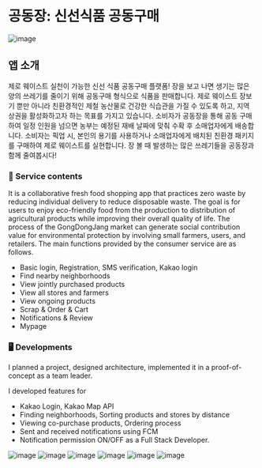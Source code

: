 # 공동장: 신선식품 공동구매
![image](https://github.com/Gongdongjang/consumer_client/assets/86403488/ae8470a3-7416-481f-8451-8545cc33522a)

## 앱 소개
제로 웨이스트 실천이 가능한 신선 식품 공동구매 플랫폼!
장을 보고 나면 생기는 많은 양의 쓰레기를 줄이기 위해 공동구매 형식으로 식품을 판매합니다. 제로 웨이스트 장보기 뿐만 아니라 친환경적인 제철 농산물로 건강한 식습관을 가질 수 있도록 하고, 지역 상권을 활성화하고자 하는 목표를 가지고 있습니다. 소비자가 공동장을 통해 공동 구매하여 일정 인원을 넘으면 농부는 예정된 재배 날짜에 맞춰 수확 후 소매업자에게 배송합니다. 소비자는 픽업 시, 본인의 용기를 사용하거나 소매업자에게 배치된 친환경 패키지를 구매하여 제로 웨이스트를 실현합니다. 장 볼 때 발생하는 많은 쓰레기들을 공동장과 함께 줄여봅시다!

### 📜 Service contents
It is a collaborative fresh food shopping app that practices zero waste by reducing individual delivery to reduce disposable waste.
The goal is for users to enjoy eco-friendly food from the production to distribution of agricultural products while improving their overall quality of life. The process of the GongDongJang market can generate social contribution value for environmental protection by involving small farmers, users, and retailers.
The main functions provided by the consumer service are as follows.

- Basic login, Registration, SMS verification, Kakao login
- Find nearby neighborhoods
- View jointly purchased products
- View all stores and farmers
- View ongoing products
- Scrap & Order & Cart
- Notifications & Review
- Mypage

### 🖥 Developments

I planned a project, designed architecture, implemented it in a proof-of-concept as a team leader.

I developed features for
- Kakao Login, Kakao Map API
- Finding neighborhoods, Sorting products and stores by distance
- Viewing co-purchase products, Ordering process
- Sent and received notifications using FCM
- Notification permission ON/OFF as a Full Stack Developer.

![image](https://user-images.githubusercontent.com/61766218/233841223-7ceb836d-5cea-4f1f-bcc4-c5ff9fd115a1.png)
![image](https://user-images.githubusercontent.com/61766218/233841529-338ddfaa-1832-41b9-9276-504ba57cb0b0.png)
![image](https://user-images.githubusercontent.com/61766218/233841544-e403c4dc-5a8d-44e4-80b3-ac5b5e7d184d.png)
![image](https://user-images.githubusercontent.com/61766218/233841558-39fb6aa4-7a61-447d-b946-6b1ba8e3c147.png)
![image](https://user-images.githubusercontent.com/61766218/233841571-ed198272-1052-46bb-bbbb-f550c394a168.png)
![image](https://user-images.githubusercontent.com/61766218/233841588-f38b330f-c9d7-43c4-8091-c8e42535c6c3.png)
